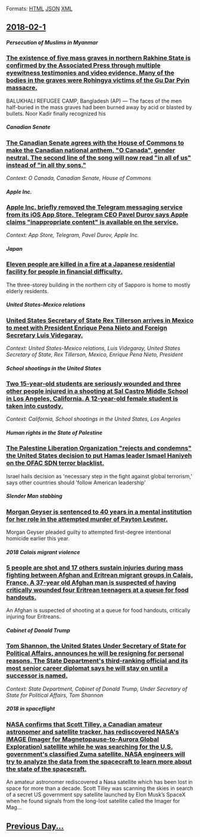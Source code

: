 
Formats: [HTML](2018/02/1/index.html)  [JSON](2018/02/1/index.json)  [XML](2018/02/1/index.xml)  

## [2018-02-1](/news/2018/02/1/index.md)

##### Persecution of Muslims in Myanmar
### [The existence of five mass graves in northern Rakhine State is confirmed by the Associated Press through multiple eyewitness testimonies and video evidence. Many of the bodies in the graves were Rohingya victims of the Gu Dar Pyin massacre. ](/news/2018/02/1/the-existence-of-five-mass-graves-in-northern-rakhine-state-is-confirmed-by-the-associated-press-through-multiple-eyewitness-testimonies-and.md)
 BALUKHALI REFUGEE CAMP, Bangladesh (AP) — The faces of the men half-buried in the mass graves had been burned away by acid or blasted by bullets. Noor Kadir finally recognized his

##### Canadian Senate
### [The Canadian Senate agrees with the House of Commons to make the Canadian national anthem, "O Canada", gender neutral. The second line of the song will now read "in all of us" instead of "in all thy sons." ](/news/2018/02/1/the-canadian-senate-agrees-with-the-house-of-commons-to-make-the-canadian-national-anthem-o-canada-gender-neutral-the-second-line-of-th.md)
_Context: O Canada, Canadian Senate, House of Commons_

##### Apple Inc.
### [Apple Inc. briefly removed the Telegram messaging service from its iOS App Store. Telegram CEO Pavel Durov says Apple claims "inappropriate content" is available on the service. ](/news/2018/02/1/apple-inc-briefly-removed-the-telegram-messaging-service-from-its-ios-app-store-telegram-ceo-pavel-durov-says-apple-claims-inappropriate.md)
_Context: App Store, Telegram, Pavel Durov, Apple Inc._

##### Japan
### [Eleven people are killed in a fire at a Japanese residential facility for people in financial difficulty. ](/news/2018/02/1/eleven-people-are-killed-in-a-fire-at-a-japanese-residential-facility-for-people-in-financial-difficulty.md)
The three-storey building in the northern city of Sapporo is home to mostly elderly residents.

##### United States-Mexico relations
### [United States Secretary of State Rex Tillerson arrives in Mexico to meet with President Enrique Pena Nieto and Foreign Secretary Luis Videgaray. ](/news/2018/02/1/united-states-secretary-of-state-rex-tillerson-arrives-in-mexico-to-meet-with-president-enrique-pea-a-nieto-and-foreign-secretary-luis-videg.md)
_Context: United States-Mexico relations, Luis Videgaray, United States Secretary of State, Rex Tillerson, Mexico, Enrique Pena Nieto, President_

##### School shootings in the United States
### [Two 15-year-old students are seriously wounded and three other people injured in a shooting at Sal Castro Middle School in Los Angeles, California. A 12-year-old female student is taken into custody. ](/news/2018/02/1/two-15-year-old-students-are-seriously-wounded-and-three-other-people-injured-in-a-shooting-at-sal-castro-middle-school-in-los-angeles-cali.md)
_Context: California, School shootings in the United States, Los Angeles_

##### Human rights in the State of Palestine
### [The Palestine Liberation Organization "rejects and condemns" the United States decision to put Hamas leader Ismael Haniyeh on the OFAC SDN terror blacklist. ](/news/2018/02/1/the-palestine-liberation-organization-rejects-and-condemns-the-united-states-decision-to-put-hamas-leader-ismael-haniyeh-on-the-ofac-sdn-t.md)
Israel hails decision as &#039;necessary step in the fight against global terrorism,&#039; says other countries should &#039;follow American leadership&#039;

##### Slender Man stabbing
### [Morgan Geyser is sentenced to 40 years in a mental institution for her role in the attempted murder of Payton Leutner. ](/news/2018/02/1/morgan-geyser-is-sentenced-to-40-years-in-a-mental-institution-for-her-role-in-the-attempted-murder-of-payton-leutner.md)
Morgan Geyser pleaded guilty to attempted first-degree intentional homicide earlier this year.

##### 2018 Calais migrant violence
### [5 people are shot and 17 others sustain injuries during mass fighting between Afghan and Eritrean migrant groups in Calais, France. A 37-year old Afghan man is suspected of having critically wounded four Eritrean teenagers at a queue for food handouts. ](/news/2018/02/1/5-people-are-shot-and-17-others-sustain-injuries-during-mass-fighting-between-afghan-and-eritrean-migrant-groups-in-calais-france-a-37-yea.md)
An Afghan is suspected of shooting at a queue for food handouts, critically injuring four Eritreans.

##### Cabinet of Donald Trump
### [Tom Shannon, the United States Under Secretary of State for Political Affairs, announces he will be resigning for personal reasons. The State Department's third-ranking official and its most senior career diplomat says he will stay on until a successor is named. ](/news/2018/02/1/tom-shannon-the-united-states-under-secretary-of-state-for-political-affairs-announces-he-will-be-resigning-for-personal-reasons-the-stat.md)
_Context: State Department, Cabinet of Donald Trump, Under Secretary of State for Political Affairs, Tom Shannon_

##### 2018 in spaceflight
### [NASA confirms that Scott Tilley, a Canadian amateur astronomer and satellite tracker, has rediscovered NASA's IMAGE (Imager for Magnetopause-to-Aurora Global Exploration) satellite while he was searching for the U.S. government's classified Zuma satellite. NASA engineers will try to analyze the data from the spacecraft to learn more about the state of the spacecraft. ](/news/2018/02/1/nasa-confirms-that-scott-tilley-a-canadian-amateur-astronomer-and-satellite-tracker-has-rediscovered-nasa-s-image-imager-for-magnetopause.md)
An amateur astronomer rediscovered a Nasa satellite which has been lost in space for more than a decade. Scott Tilley was scanning the skies in search of a secret US government spy satellite launched by Elon Musk’s SpaceX when he found signals from the long-lost satellite called the Imager for Mag...

## [Previous Day...](/news/2018/01/31/index.md)

